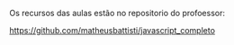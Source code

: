 Os recursos das aulas estão no repositorio do profoessor: 

https://github.com/matheusbattisti/javascript_completo